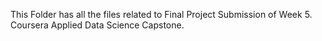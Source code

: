 This Folder has all the files related to Final Project Submission of Week 5.
Coursera Applied Data Science Capstone.
